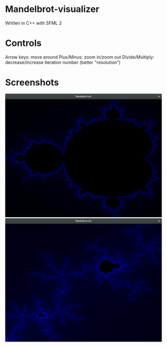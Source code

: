 # Mandelbrot-visualizer
Written in C++ with SFML 2

# Controls
Arrow keys: move around
Plus/Minus: zoom in/zoom out
Divide/Multiply: decrease/increase iteration number (better "resolution")

# Screenshots
![image](https://raw.githubusercontent.com/29jm/Mandelbrot-visualizer/master/screenshot1.png)
![image](https://raw.githubusercontent.com/29jm/Mandelbrot-visualizer/master/screenshot2.png)
